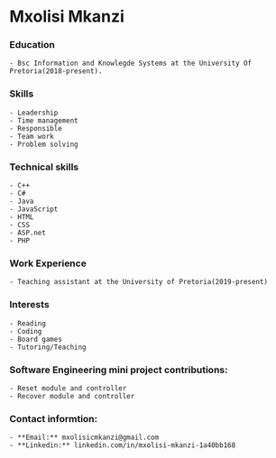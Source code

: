 # Mxolisi Mkanzi

### Education
```
- Bsc Information and Knowlegde Systems at the University Of Pretoria(2018-present).
```

### Skills
```
- Leadership
- Time management
- Responsible
- Team work
- Problem solving
```

### Technical skills
```
- C++
- C#
- Java
- JavaScript
- HTML
- CSS
- ASP.net
- PHP
```

### Work Experience
```
- Teaching assistant at the University of Pretoria(2019-present)
```

### Interests
```
- Reading
- Coding
- Board games
- Tutoring/Teaching
```

### Software Engineering mini project contributions:
```
- Reset module and controller
- Recover module and controller
```

### Contact informtion:
```
- **Email:** mxolisicmkanzi@gmail.com
- **Linkedin:** linkedin.com/in/mxolisi-mkanzi-1a40bb168
```